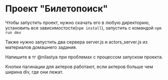 # Проект "Билетопоиск"

Чтобы запустить проект, нужно скачать его в любую директорию, установить все зависимостости(`npm install`), запустить с командой
`npm run dev`

Также нужно запустить два сервера server.js и actors_server.js из материалов домашнего задания.

Напишите в тг @nilastya при проблемах с процессом запуском проекта.


Кнопки пагинации для актеров работают, если актеров больше чем ширина div, где они лежат.
